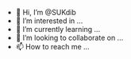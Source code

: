 - 👋 Hi, I’m @SUKdib
- 👀 I’m interested in ...
- 🌱 I’m currently learning ...
- 💞️ I’m looking to collaborate on ...
- 📫 How to reach me ...

<!---
SUKdib/SUKdib is a ✨ special ✨ repository because its `README.md` (this file) appears on your GitHub profile.
You can click the Preview link to take a look at your changes.
--->

